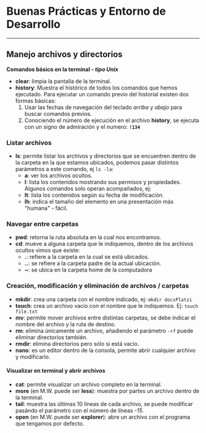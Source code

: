 # Buenas Prácticas y Entorno de Desarrollo
---

## Manejo archivos y directorios
__Comandos básico en la terminal - _tipo Unix___
- __clear__: limpia la pantalla de la terminal.
- __history__: Muestra el histórico de todos los comandos que hemos ejecutado. Para ejecutar un comando previo del historial existen dos formas básicas:
  1. Usar las fechas de navegación del teclado _arriba_ y _abajo_ para buscar comandos previos.
  2. Conociendo el número de ejecución en el archivo __history__, se ejecuta con un signo de admiración y el numero: __`!134`__

### Listar archivos
- __ls__: permite listar los archivos y directorios que se encuentren dentro de la carpeta en la que estamos ubicados, podemos pasar distintos parámetros a este comando, ej `ls -la`:
  - __a__: ver los archivos ocultos.
  - __l__: lista los contenidos mostrando sus permisos y propiedades. Algunos comandos solo operan acompañados, ej:
  - __lt__: lista los contenidos según su fecha de modificación.
  - __lh__: indica el tamaño del elemento en una presentación más "humana" - fácil. 

### Navegar entre carpetas
- __pwd__: retorna la ruta absoluta en la cual nos encontramos.
- __cd__: mueve a alguna carpeta que le indiquemos, dentro de los archivos ocultos vimos que existe:
  - __.__: refiere a la carpeta en la cual se está ubicados.
  - __..__: se refiere a la carpeta padre de la actual ubicación.
  - __~__: se ubica en la carpeta home de la computadora

### Creación, modificación y eliminación de archivos / carpetas
- __mkdir__: crea una carpeta con el nombre indicado, ej: `mkdir docsPlatzi`
- __touch__: crea un archivo vacío con el nombre que le indiquemos. Ej: `touch file.txt`
- __mv__: permite mover archivos entre distintas carpetas, se debe indicar el nombre del archivo y la ruta de destino.
- __rm__: elimina únicamente un archivo, añadiendo el parámetro `-rf` puede eliminar directorios también.
- __rmdir__: elimina directorios pero sólo si está vacío.
- __nano__: es un editor dentro de la consola, permite abrir cualquier archivo y modificarlo.

#### Visualizar en terminal y abrir archivos
- __cat__: permite visualizar un archivo completo en la terminal.
- __more__ (en M.W. puede ser __less__): muestra por partes un archivo dentro de la terminal.
- __tail__: muestra las últimas 10 líneas de cada archivo, se puede modificar pasándo el parámetro con el número de líneas _-15_.
- __open__ (en M.W. puede ser __explorer__): abre un archivo con el programa que tengamos por defecto.